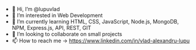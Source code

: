 - 👋 Hi, I’m @lupuvlad
- 👀 I’m interested in Web Development
- 🌱 I’m currently learning HTML, CSS, JavaScript, Node.js, MongoDB, NPM, Express.js, API, REST, GIT 
- 💞️ I’m looking to collaborate on small projects
- 📫 How to reach me -> https://www.linkedin.com/in/vlad-alexandru-lupu

<!---
lupuvlad/lupuvlad is a ✨ special ✨ repository because its `README.md` (this file) appears on your GitHub profile.
You can click the Preview link to take a look at your changes.
--->
